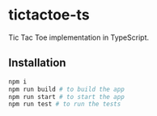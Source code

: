 # tictactoe-ts

Tic Tac Toe implementation in TypeScript.

## Installation

```bash
npm i
npm run build # to build the app
npm run start # to start the app
npm run test # to run the tests
```
